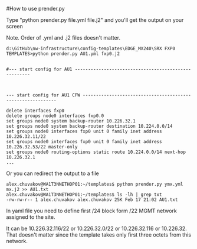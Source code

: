 #How to use prender.py


Type "python prender.py file.yml file.j2" and you'll get the output on your screen

Note. Order of .yml and .j2 files doesn't matter.

```
d:\GitHub\nw-infrastructure\config-templates\EDGE_MX240\SRX FXP0 TEMPLATES>python prender.py AU1.yml fxp0.j2


#--- start config for AU1 -----------------------------------------------------



--- start config for AU1 CFW ------------------------------------------------------------

delete interfaces fxp0
delete groups node0 interfaces fxp0.0
set groups node0 system backup-router 10.226.32.1
set groups node0 system backup-router destination 10.224.0.0/14
set groups node0 interfaces fxp0 unit 0 family inet address 10.226.32.11/22
set groups node0 interfaces fxp0 unit 0 family inet address 10.226.32.53/22 master-only
set groups node0 routing-options static route 10.224.0.0/14 next-hop 10.226.32.1
...
```

Or you can redirect the output to a file
```
alex.chuvakov@WA1T3NNETHOP01:~/templates$ python prender.py ymx.yml mx.j2 >> AU1.txt
alex.chuvakov@WA1T3NNETHOP01:~/templates$ ls -lh | grep txt
-rw-rw-r-- 1 alex.chuvakov alex.chuvakov 25K Feb 17 21:02 AU1.txt
```
In yaml file you need to define first /24 block form /22 MGMT network assigned to the site.

It can be 10.226.32.116/22 or 10.226.32.0/22 or 10.226.32.116 or 10.226.32.
That doesn't matter since the template takes only first three octets from this network.
